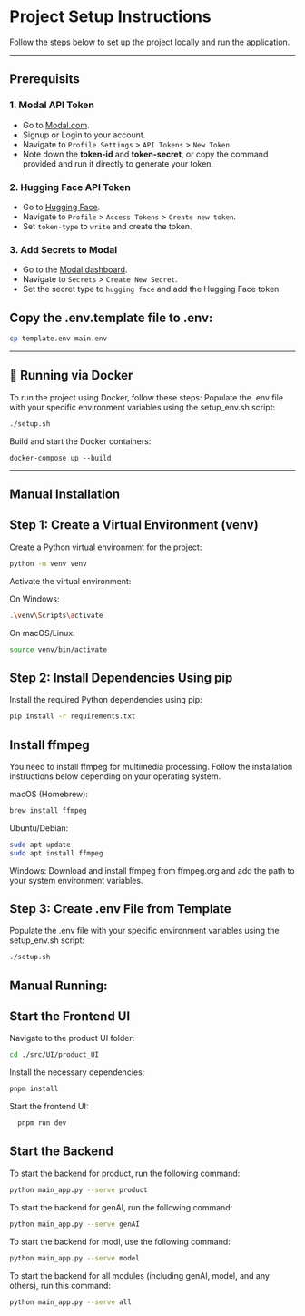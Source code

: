 # Project Setup Instructions

Follow the steps below to set up the project locally and run the application.

---

## Prerequisits

### 1. Modal API Token

- Go to [Modal.com](https://modal.com).
- Signup or Login to your account.
- Navigate to `Profile Settings` > `API Tokens` > `New Token`.
- Note down the **token-id** and **token-secret**, or copy the command provided and run it directly to generate your token.

### 2. Hugging Face API Token

- Go to [Hugging Face](https://huggingface.co).
- Navigate to `Profile` > `Access Tokens` > `Create new token`.
- Set `token-type` to `write` and create the token.

### 3. Add Secrets to Modal

- Go to the [Modal dashboard](https://modal.com/dashboard).
- Navigate to `Secrets` > `Create New Secret`.
- Set the secret type to `hugging face` and add the Hugging Face token.

  
## Copy the .env.template file to .env:
```bash
cp template.env main.env
```

---

##  🐳 Running via Docker

To run the project using Docker, follow these steps:
Populate the .env file with your specific environment variables using the setup_env.sh script:
```bash
./setup.sh
```

Build and start the Docker containers:

    docker-compose up --build

---

## Manual Installation




## Step 1: Create a Virtual Environment (venv)

Create a Python virtual environment for the project:

```bash
python -m venv venv
```

Activate the virtual environment:

On Windows:

```bash
.\venv\Scripts\activate
```
On macOS/Linux:
```bash
source venv/bin/activate
```

## Step 2: Install Dependencies Using pip

Install the required Python dependencies using pip:
```bash
pip install -r requirements.txt
```
## Install ffmpeg

You need to install ffmpeg for multimedia processing. Follow the installation instructions below depending on your operating system.

 macOS (Homebrew):
```bash
brew install ffmpeg
```
Ubuntu/Debian:
```bash
sudo apt update
sudo apt install ffmpeg
```
Windows: Download and install ffmpeg from ffmpeg.org and add the path to your system environment variables.

## Step 3: Create .env File from Template

Populate the .env file with your specific environment variables using the setup_env.sh script:
```bash
./setup.sh
```

## Manual Running:

## Start the Frontend UI

   Navigate to the product UI folder:
```bash
cd ./src/UI/product_UI
```

Install the necessary dependencies:
```bash
pnpm install
```

Start the frontend UI:

```bash
  pnpm run dev
```

## Start the Backend


To start the backend for product, run the following command:
```bash
python main_app.py --serve product
```


To start the backend for genAI, run the following command:
```bash
python main_app.py --serve genAI
```


To start the backend for modl, use the following command:
```bash
python main_app.py --serve model
```


To start the backend for all modules (including genAI, model, and any others), run this command:
```bash
python main_app.py --serve all
```





